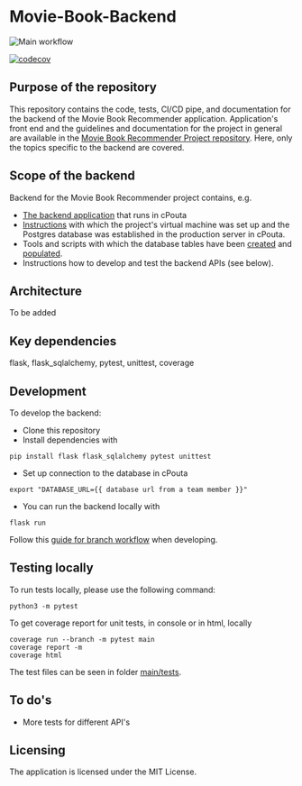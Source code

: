 # Movie-Book-Backend

![Main workflow](https://github.com/movie-book-recommender/movie-book-backend/workflows/CI/badge.svg)

[![codecov](https://codecov.io/gh/movie-book-recommender/movie-book-backend/branch/main/graph/badge.svg?token=OJ4LB2MBIL)](https://codecov.io/gh/movie-book-recommender/movie-book-backend)

## Purpose of the repository

This repository contains the code, tests, CI/CD pipe, and documentation for the backend of the Movie Book Recommender application. Application's front end and the guidelines and documentation for the project in general are available in the [Movie Book Recommender Project repository](https://github.com/movie-book-recommender/movie-book-recommender-project). Here, only the topics specific to the backend are covered. 

## Scope of the backend

Backend for the Movie Book Recommender project contains, e.g.
* [The backend application](app.py) that runs in cPouta
* [Instructions](documentation/backend.md) with which the project's virtual machine was set up and the Postgres database was established in the production server in cPouta. 
* Tools and scripts with which the database tables have been [created](documentation/create_db.sql) and [populated](documentation/csc_json_to_csv_to_psql.sh).
* Instructions how to develop and test the backend APIs (see below). 

## Architecture

To be added


## Key dependencies

flask, flask_sqlalchemy, pytest, unittest, coverage

## Development

To develop the backend:
- Clone this repository
- Install dependencies with

```
pip install flask flask_sqlalchemy pytest unittest
```

- Set up connection to the database in cPouta
```
export "DATABASE_URL={{ database url from a team member }}"
```
- You can run the backend locally with

```
flask run
```

Follow this [guide for branch workflow](https://github.com/movie-book-recommender/movie-book-recommender-project/blob/main/Documentation/workflow/branch_workflow.md) when developing.

## Testing locally

To run tests locally, please use the following command: 
```
python3 -m pytest
```

To get coverage report for unit tests, in console or in html, locally
```
coverage run --branch -m pytest main 
coverage report -m
coverage html
```

The test files can be seen in folder [main/tests](main/tests/).

## To do's

- More tests for different API's

## Licensing

The application is licensed under the MIT License.
